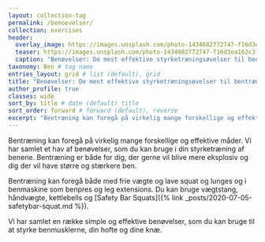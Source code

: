 ```yaml
---
layout: collection-tag
permalink: /benoevelser/
collection: exercises
header:
  overlay_image: https://images.unsplash.com/photo-1434682772747-f16d3ea162c3?ixlib=rb-1.2.1&ixid=eyJhcHBfaWQiOjEyMDd9&auto=format&fit=crop&w=1953&q=80
  teaser: https://images.unsplash.com/photo-1434682772747-f16d3ea162c3?ixlib=rb-1.2.1&ixid=eyJhcHBfaWQiOjEyMDd9&auto=format&fit=crop&w=400&q=80
  caption: "Benøvelser: De mest effektive styrketræningsøvelser til bentræningen"
taxonomy: Ben # tag name
entries_layout: grid # list (default), grid
title: "Benøvelser: De mest effektive styrketræningsøvelser til bentræningen"
author_profile: true
classes: wide
sort_by: title # date (default) title
sort_order: forward # forward (default), reverse
excerpt: "Bentræning kan foregå på virkelig mange forskellige og effektive måder. Vi har samlet et hav af benøvelser, som du kan bruge i din styrketræning af benene. Bentræning er både for dig, der gerne vil blive mere eksplosiv og dig der vil have større og stærkere ben."
---
```


Bentræning kan foregå på virkelig mange forskellige og effektive måder. Vi har samlet et hav af benøvelser, som du kan bruge i din styrketræning af benene. Bentræning er både for dig, der gerne vil blive mere eksplosiv og dig der vil have større og stærkere ben.

Bentræning kan foregå både med frie vægte og lave squat og lunges og i benmaskine som benpres og leg extensions. Du kan bruge vægtstang, håndvægte, kettlebells og [Safety Bar Squats]({% link _posts/2020-07-05-safetybar-squat.md %}).

Vi har samlet en række simple og effektive benøvelser, som du kan bruge til at styrke benmusklerne, din hofte og dine knæ.
